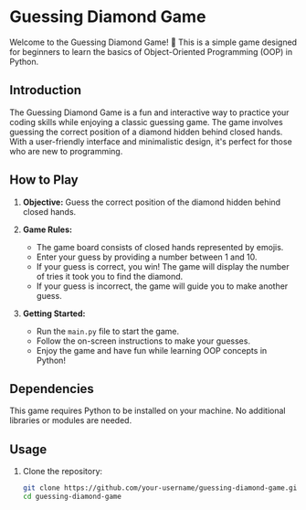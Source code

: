 # Guessing Diamond Game

Welcome to the Guessing Diamond Game! 🎉 This is a simple game designed for beginners to learn the basics of Object-Oriented Programming (OOP) in Python.

## Introduction

The Guessing Diamond Game is a fun and interactive way to practice your coding skills while enjoying a classic guessing game. The game involves guessing the correct position of a diamond hidden behind closed hands. With a user-friendly interface and minimalistic design, it's perfect for those who are new to programming.

## How to Play

1. **Objective:** Guess the correct position of the diamond hidden behind closed hands.

2. **Game Rules:**
   - The game board consists of closed hands represented by emojis.
   - Enter your guess by providing a number between 1 and 10.
   - If your guess is correct, you win! The game will display the number of tries it took you to find the diamond.
   - If your guess is incorrect, the game will guide you to make another guess.

3. **Getting Started:**
   - Run the `main.py` file to start the game.
   - Follow the on-screen instructions to make your guesses.
   - Enjoy the game and have fun while learning OOP concepts in Python!

## Dependencies

This game requires Python to be installed on your machine. No additional libraries or modules are needed.

## Usage

1. Clone the repository:

   ```bash
   git clone https://github.com/your-username/guessing-diamond-game.git
   cd guessing-diamond-game
